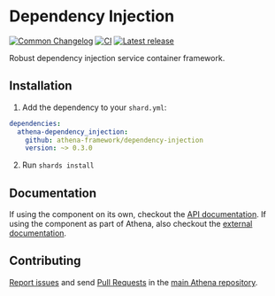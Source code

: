 # Dependency Injection

[![Common Changelog](https://common-changelog.org/badge.svg)](https://common-changelog.org)
[![CI](https://github.com/athena-framework/athena/workflows/CI/badge.svg)](https://github.com/athena-framework/athena/actions/workflows/ci.yml)
[![Latest release](https://img.shields.io/github/release/athena-framework/dependency-injection.svg)](https://github.com/athena-framework/dependency-injection/releases)

Robust dependency injection service container framework.

## Installation

1. Add the dependency to your `shard.yml`:

```yaml
dependencies:
  athena-dependency_injection:
    github: athena-framework/dependency-injection
    version: ~> 0.3.0
```

2. Run `shards install`

## Documentation

If using the component on its own, checkout the [API documentation](https://athenaframework.org/DependencyInjection).
If using the component as part of Athena, also checkout the [external documentation](https://athenaframework.org/components/dependency_injection).

## Contributing

[Report issues](https://github.com/athena-framework/athena/issues) and send [Pull Requests](https://github.com/athena-framework/athena/pulls) in the [main Athena repository](https://github.com/athena-framework/athena).
